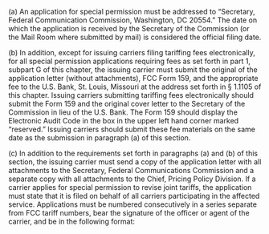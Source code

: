 (a) An application for special permission must be addressed to “Secretary, Federal Communication Commission, Washington, DC 20554.” The date on which the application is received by the Secretary of the Commission (or the Mail Room where submitted by mail) is considered the official filing date.

(b) In addition, except for issuing carriers filing tariffing fees electronically, for all special permission applications requiring fees as set forth in part 1, subpart G of this chapter, the issuing carrier must submit the original of the application letter (without attachments), FCC Form 159, and the appropriate fee to the U.S. Bank, St. Louis, Missouri at the address set forth in § 1.1105 of this chapter. Issuing carriers submitting tariffing fees electronically should submit the Form 159 and the original cover letter to the Secretary of the Commission in lieu of the U.S. Bank. The Form 159 should display the Electronic Audit Code in the box in the upper left hand corner marked “reserved.” Issuing carriers should submit these fee materials on the same date as the submission in paragraph (a) of this section.

(c) In addition to the requirements set forth in paragraphs (a) and (b) of this section, the issuing carrier must send a copy of the application letter with all attachments to the Secretary, Federal Communications Commission and a separate copy with all attachments to the Chief, Pricing Policy Division. If a carrier applies for special permission to revise joint tariffs, the application must state that it is filed on behalf of all carriers participating in the affected service. Applications must be numbered consecutively in a series separate from FCC tariff numbers, bear the signature of the officer or agent of the carrier, and be in the following format:
                                    


